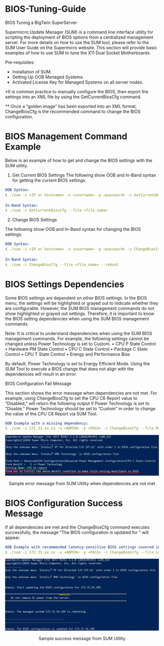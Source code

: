 # BIOS-Tuning-Guide
BIOS Tuning a BigTwin SuperServer

Supermicro Update Manager (SUM) is a command line interface utility for scripting the deployment of BIOS options from a centralized management server. For more details on how to use the SUM tool,
please refer to the SUM User Guide on the Supermicro website. This section will provide basic examples of how to use SUM to tune the X11 Dual Socket Motherboards.

Pre-requisites:
- Installation of SUM.
- Setting Up OOB Managed Systems.
- Activated License Key for Managed Systems on all server nodes. 

*It is common practice to manually configure the BIOS, then export the settings into an XML file by using
the GetCurrentBiosCfg command.

** Once a “golden image” has been exported into an XML format, ChangeBiosCfg is the recommended
command to change the BIOS configuration.

# BIOS Management Command Example
Below is an example of how to get and change the BIOS settings with the SUM utility.

1. Get Current BIOS Settings
The following show OOB and In-Band syntax for getting the current BIOS settings.

```yml
OOB Syntax:
$ ./sum -i <IP or hostname> -u <username> -p <password> -c GetCurrentBiosCfg --file <file_name>

In-Band Syntax:
$ ./sum -c GetCurrentBiosCfg --file <file_name>
```

2. Change BIOS Settings

The following show OOB and In-Band syntax for changing the BIOS settings.

```yml
OOB Syntax:
$ ./sum -i <IP or hostname> -u <username> -p <password> -c ChangeBiosCfg --file <file_name> --reboot

In-Band Syntax:
$ ./sum -c ChangeBiosCfg --file <file_name> --reboot
```

# BIOS Settings Dependencies

Some BIOS settings are dependent on other BIOS settings. In the BIOS menu, the settings will be highlighted or grayed out to indicate whether they are configurable. However, the SUM BIOS
management commands do not show highlighted or grayed out settings. Therefore, it is important to know the BIOS setting dependencies when using the SUM BIOS management commands.

Note:
It is critical to understand dependencies when using the SUM BIOS management commands. For example, the following settings cannot be changed unless Power Technology is set to Custom.
• CPU P State Control
• Hardware PM State Control
• CPU C State Control
• Package C State Control
• CPU T State Control
• Energy and Performance Bias

By default, Power Technology is set to Energy Efficient Mode. Using the SUM Tool to execute a BIOS change that does not align with the dependencies will result in an error. 

BIOS Configuration Fail Message

This section shows the error message when dependencies are not met. For example, using ChangeBiosCfg to set the CPU C6 Report value to “Disabled,” will return the following output if Power Technology is set to “Disable.” Power Technology should be set to “Custom” in order to change the
value of the CPU C6 Report via SUM Tool.

```yml
OOB Example with a missing dependency:
$ ./sum -i 172.31.xx.xx -u <ADMIN> -p <PASS> -c ChangeBiosCfg --file MissingDependency.xml --reboot
```

![](https://github.com/Solutions-Guy/BIOS-Tuning-Guide/blob/master/Sample%20error%20message%20message%20from%20SUM%20Utility%20when%20dependencies%20are%20not%20met.PNG)
<p align="center">Sample error message from SUM Utility when dependencies are not met</p>

# BIOS Configuration Success Message

If all dependencies are met and the ChangeBiosCfg command executes successfully, the message “The BIOS configuration is updated for <IP address>” will appear.


```yml
OOB Example with recommended latency-sensitive BIOS settings covered in section 3.3:
$ ./sum -i 172.31.xx.xx -u <ADMIN> -p <PASS> -c ChangeBiosCfg --file LowLatency.xml --reboot
```

![](https://github.com/Solutions-Guy/BIOS-Tuning-Guide/blob/master/Sample%20success%20message%20from%20SUM%20Utility.PNG)
<p align="center">Sample success message from SUM Utility</p>
